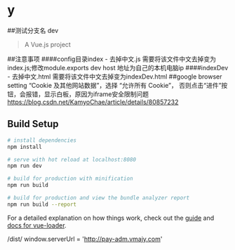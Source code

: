 # y
##测试分支名 dev

> A Vue.js project

##注意事项
####config目录index - 去掉中文.js 需要将该文件中文去掉变为index.js;修改module.exports  dev  host 地址为自己的本机电脑ip
####indexDev - 去掉中文.html 需要将该文件中文去掉变为indexDev.html
##google browser setting
“Cookie 及其他网站数据”，选择 “允许所有 Cookie”， 否则点击“进件”按钮，会报错，显示白板，原因为iframe安全限制问题 https://blog.csdn.net/KamyoChae/article/details/80857232


## Build Setup

``` bash
# install dependencies
npm install

# serve with hot reload at localhost:8080
npm run dev

# build for production with minification
npm run build

# build for production and view the bundle analyzer report
npm run build --report
```

For a detailed explanation on how things work, check out the [guide](http://vuejs-templates.github.io/webpack/) and [docs for vue-loader](http://vuejs.github.io/vue-loader).

/dist/
 window.serverUrl = 'http://pay-adm.vmajy.com'
